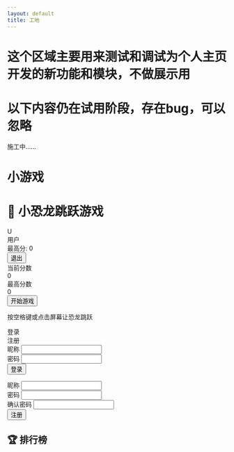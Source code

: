 ```yaml
---
layout: default
title: 工地
---
```


# 这个区域主要用来测试和调试为个人主页开发的新功能和模块，不做展示用
# 以下内容仍在试用阶段，存在bug，可以忽略

施工中......

# 小游戏

<div class="container">
    <h1>🦖 小恐龙跳跃游戏</h1>
    <div class="user-section">
        <div id="userInfo" class="user-info hidden">
            <div class="avatar" id="userAvatar">U</div>
            <div>
                <div id="userName">用户</div>
                <div>最高分: <span id="userHighScore">0</span></div>
            </div>
        </div>
        <button id="logoutBtn" class="btn hidden">退出</button>
    </div>
    <div class="main-content">
            <section class="game-section">
                <canvas id="gameCanvas" width="800" height="400"></canvas>
                <div class="game-controls">
                    <div class="score-board">
                        <div class="score-item">
                            <div>当前分数</div>
                            <div class="score-value" id="currentScore">0</div>
                        </div>
                        <div class="score-item">
                            <div>最高分数</div>
                            <div class="score-value" id="highScore">0</div>
                        </div>
                    </div>
                    <button id="startBtn" class="btn">开始游戏</button>
                    <p class="instructions">按空格键或点击屏幕让恐龙跳跃</p>
                </div>
            </section>
            <aside class="sidebar">
                <div class="auth-box">
                    <div class="auth-tabs">
                        <div class="auth-tab active" id="loginTab">登录</div>
                        <div class="auth-tab" id="registerTab">注册</div>
                    </div>
                    <form id="loginForm" class="auth-form">
                        <div class="form-group">
                            <label for="loginUsername">昵称</label>
                            <input type="text" id="loginUsername" required>
                        </div>
                        <div class="form-group">
                            <label for="loginPassword">密码</label>
                            <input type="password" id="loginPassword" required>
                        </div>
                        <button type="submit" class="btn">登录</button>
                    </form>
                    <form id="registerForm" class="auth-form hidden">
                        <div class="form-group">
                            <label for="registerUsername">昵称</label>
                            <input type="text" id="registerUsername" required>
                            <small id="usernameError" style="color: #ff4757; display: none;">昵称已存在</small>
                        </div>
                        <div class="form-group">
                            <label for="registerPassword">密码</label>
                            <input type="password" id="registerPassword" required>
                        </div>
                        <div class="form-group">
                            <label for="confirmPassword">确认密码</label>
                            <input type="password" id="confirmPassword" required>
                            <small id="passwordError" style="color: #ff4757; display: none;">密码不一致</small>
                        </div>
                        <button type="submit" class="btn">注册</button>
                    </form>
                </div>
                <div class="leaderboard">
                    <h2>🏆 排行榜</h2>
                    <div class="leaderboard-list" id="leaderboardList">
                    </div>
                </div>
            </aside>
    </div>
</div>

<script src="https://cdn.jsdelivr.net/npm/axios/dist/axios.min.js"></script>
<script src="jumpgame/auth.js"></script>
<script src="jumpgame/game.js"></script>

<script src="https://utteranc.es/client.js"
        repo="kuiningzzzz/kuiningzzzz.github.io"
        issue-term="pathname"
        label="Comment"
        theme="github-light"
        crossorigin="anonymous"
        async>
</script>